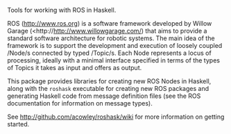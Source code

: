 Tools for working with ROS in Haskell.

ROS (<http://www.ros.org>) is a software framework developed by Willow
Garage (<http://http://www.willowgarage.com/) that aims to provide a
standard software architecture for robotic systems. The main idea of
the framework is to support the development and execution of loosely
coupled /Node/s connected by typed /Topic/s. Each Node represents a
locus of processing, ideally with a minimal interface specified in
terms of the types of Topics it takes as input and offers as output.

This package provides libraries for creating new ROS Nodes in Haskell,
along with the `roshask` executable for creating new ROS packages and
generating Haskell code from message definition files (see the ROS
documentation for information on message types).

See <http://github.com/acowley/roshask/wiki> for more information on
getting started.